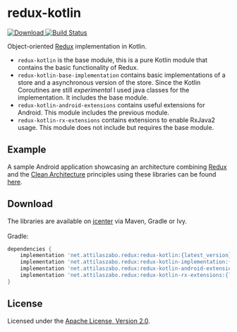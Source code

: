 # redux-kotlin
[ ![Download](https://api.bintray.com/packages/atoka93/redux/net.attilaszabo.redux%3Aredux-kotlin/images/download.svg) ](https://bintray.com/atoka93/redux/net.attilaszabo.redux%3Aredux-kotlin/_latestVersion)
[![Build Status](https://travis-ci.org/atoka93/redux-kotlin.svg?branch=master)](https://travis-ci.org/atoka93/redux-kotlin)

Object-oriented [Redux](https://redux.js.org/) implementation in Kotlin.
- `redux-kotlin` is the base module, this is a pure Kotlin module that contains the basic functionality of Redux.
- `redux-kotlin-base-implementation` contains basic implementations of a store and a asynchronous version of the store. Since the
Kotlin Coroutines are still *experimental* I used java classes for the implementation. It includes the base module.
- `redux-kotlin-android-extensions` contains useful extensions for Android. This module includes the previous module.
- `redux-kotlin-rx-extensions` contains extensions to enable RxJava2 usage. This module does not include but requires the base module.

## Example
A sample Android application showcasing an architecture combining [Redux](https://redux.js.org/) and the [Clean Architecture](https://8thlight.com/blog/uncle-bob/2012/08/13/the-clean-architecture.html) principles using these libraries can be found [here](https://github.com/atoka93/clean-redux-demo).

## Download
The libraries are available on [jcenter](https://bintray.com/bintray/jcenter?filterByPkgName=net.attilaszabo.redux) via Maven, Gradle or Ivy.
<br><br>
Gradle:
```groovy
dependencies {
    implementation 'net.attilaszabo.redux:redux-kotlin:{latest_version}'
    implementation 'net.attilaszabo.redux:redux-kotlin-implementation:{latest_version}'
    implementation 'net.attilaszabo.redux:redux-kotlin-android-extensions:{latest_version}'
    implementation 'net.attilaszabo.redux:redux-kotlin-rx-extensions:{latest_version}'
}
```

## License
Licensed under the [Apache License, Version 2.0](https://github.com/atoka93/redux-kotlin/blob/master/LICENSE).
